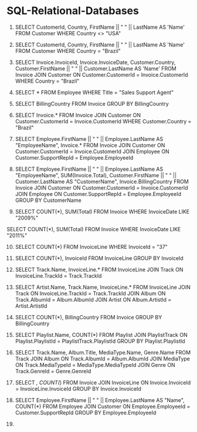 # SQL-Relational-Databases


1. SELECT  CustomerId, Country, FirstName || " " || LastName AS 'Name' FROM Customer
WHERE Country <> "USA"

2. SELECT  CustomerId, Country, FirstName || " " || LastName AS 'Name' FROM Customer
WHERE Country = "Brazil"

3. SELECT  Invoice.InvoiceId, Invoice.InvoiceDate, Customer.Country, Customer.FirstName || " " || Customer.LastName AS 'Name' 
FROM Invoice
JOIN Customer ON Customer.CustomerId = Invoice.CustomerId
WHERE Country = "Brazil"

4. SELECT  *
FROM Employee
WHERE Title = "Sales Support Agent"

5. SELECT  BillingCountry
FROM Invoice
GROUP BY BillingCountry

6. SELECT  Invoice.*
FROM Invoice
JOIN Customer ON Customer.CustomerId = Invoice.CustomerId
WHERE Customer.Country = "Brazil"

7. SELECT  Employee.FirstName || " " || Employee.LastName AS "EmployeeName", Invoice.*
FROM Invoice
JOIN Customer ON Customer.CustomerId = Invoice.CustomerId
JOIN Employee ON Customer.SupportRepId = Employee.EmployeeId

8. SELECT  Employee.FirstName || " " || Employee.LastName AS "EmployeeName", SUM(Invoice.Total), Customer.FirstName || " " || Customer.LastName AS "CustomerName", Invoice.BillingCountry 
FROM Invoice
JOIN Customer ON Customer.CustomerId = Invoice.CustomerId
JOIN Employee ON Customer.SupportRepId = Employee.EmployeeId
GROUP BY CustomerName

9. SELECT COUNT(*), SUM(Total)
FROM Invoice
WHERE InvoiceDate LIKE "2009%"

SELECT COUNT(*), SUM(Total)
FROM Invoice
WHERE InvoiceDate LIKE "2011%"

10. SELECT COUNT(*)
FROM InvoiceLine
WHERE InvoiceId = "37"

11. SELECT COUNT(*), InvoiceId
FROM InvoiceLine
GROUP BY InvoiceId

12. SELECT Track.Name, InvoiceLine.*
FROM InvoiceLine
JOIN Track ON InvoiceLine.TrackId = Track.TrackId

13. SELECT Artist.Name, Track.Name, InvoiceLine.*
FROM InvoiceLine
JOIN Track ON InvoiceLine.TrackId = Track.TrackId
JOIN  Album ON Track.AlbumId = Album.AlbumId
JOIN Artist ON Album.ArtistId = Artist.ArtistId

14. SELECT COUNT(*), BillingCountry
FROM Invoice
GROUP BY BillingCountry

15. SELECT Playlist.Name, COUNT(*)
FROM Playlist
JOIN PlaylistTrack ON Playlist.PlaylistId = PlaylistTrack.PlaylistId
GROUP BY Playlist.PlaylistId

16. SELECT Track.Name, Album.Title, MediaType.Name, Genre.Name
FROM Track
JOIN Album ON Track.AlbumId = Album.AlbumId
JOIN MediaType ON Track.MediaTypeId = MediaType.MediaTypeId
JOIN Genre ON Track.GenreId = Genre.GenreId

17. SELECT *, COUNT(*)
FROM Invoice
JOIN InvoiceLine ON Invoice.InvoiceId = InvoiceLine.InvoiceId
GROUP BY Invoice.InvoiceId

18. SELECT Employee.FirstName || " " || Employee.LastName AS "Name", COUNT(*)
FROM Employee
JOIN Customer ON Employee.EmployeeId = Customer.SupportRepId
GROUP BY Employee.EmployeeId

19. 